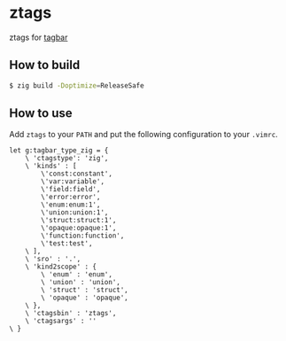 # ztags

ztags for [tagbar](https://github.com/preservim/tagbar)



## How to build

```sh
$ zig build -Doptimize=ReleaseSafe
```



## How to use

Add `ztags` to your `PATH` and put the following configuration to your `.vimrc`.

```vim-script
let g:tagbar_type_zig = {
    \ 'ctagstype': 'zig',
    \ 'kinds' : [
        \'const:constant',
        \'var:variable',
        \'field:field',
        \'error:error',
        \'enum:enum:1',
        \'union:union:1',
        \'struct:struct:1',
        \'opaque:opaque:1',
        \'function:function',
        \'test:test',
    \ ],
    \ 'sro' : '.',
    \ 'kind2scope' : {
        \ 'enum' : 'enum',
        \ 'union' : 'union',
        \ 'struct' : 'struct',
        \ 'opaque' : 'opaque',
    \ },
    \ 'ctagsbin' : 'ztags',
    \ 'ctagsargs' : ''
\ }
```
